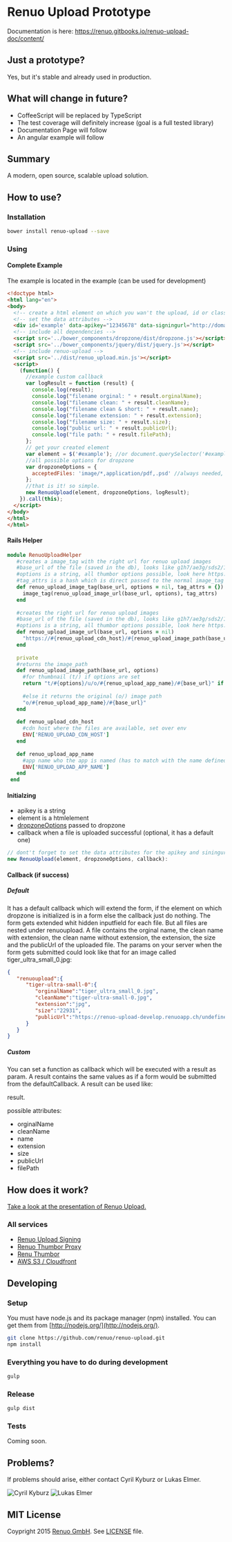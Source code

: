 # Renuo Upload Prototype

Documentation is here: https://renuo.gitbooks.io/renuo-upload-doc/content/

## Just a prototype?

Yes, but it's stable and already used in production. 

## What will change in future?

* CoffeeScript will be replaced by TypeScript
* The test coverage will definitely increase (goal is a full tested library)
* Documentation Page will follow
* An angular example will follow

## Summary

A modern, open source, scalable upload solution.

## How to use?

### Installation

```sh
bower install renuo-upload --save
```

### Using

#### Complete Example

The example is located in the example (can be used for development)

```html
<!doctype html>
<html lang="en">
<body>
  <!-- create a html element on which you wan't the upload, id or class dosen't matter -->
  <!-- set the data attributes -->
  <div id='example' data-apikey="12345678" data-signingurl="http://domain/generate_policy"></div>
  <!-- include all dependencies -->
  <script src='../bower_components/dropzone/dist/dropzone.js'></script>
  <script src='../bower_components/jquery/dist/jquery.js'></script>
  <!-- include renuo-upload -->
  <script src='../dist/renuo_upload.min.js'></script>
  <script>
    (function() {
      //example custom callback
      var logResult = function (result) {
        console.log(result);
        console.log("filename orginal: " + result.orginalName);
        console.log("filename clean: " + result.cleanName);
        console.log("filename clean & short: " + result.name);
        console.log("filename extension: " + result.extension);
        console.log("filename size: " + result.size);
        console.log("public url: " + result.publicUrl);
        console.log("file path: " + result.filePath);
      };
      // get your created element
      var element = $('#example'); //or document.querySelector('#example')
      //all possible options for dropzone
      var dropzoneOptions = {
        acceptedFiles: 'image/*,application/pdf,.psd' //always needed, look at http://www.dropzonejs.com/#config-acceptedFiles
      };
      //that is it! so simple.
      new RenuoUpload(element, dropzoneOptions, logResult);
    }).call(this);
  </script>
</body>
</html>
</html>
```

#### Rails Helper

```ruby
module RenuoUploadHelper
   #creates a image_tag with the right url for renuo upload images
   #base_url of the file (saved in the db), looks like g1h7/ae3g/sds2/1n3h/filename
   #options is a string, all thumbor options possible, look here https://github.com/thumbor/thumbor/wiki/Usage
   #tag_attrs is a hash which is direct passed to the normal image_tag (all options like class: 'red' are possible)
   def renuo_upload_image_tag(base_url, options = nil, tag_attrs = {})
     image_tag(renuo_upload_image_url(base_url, options), tag_attrs)
   end
 
   #creates the right url for renuo upload images
   #base_url of the file (saved in the db), looks like g1h7/ae3g/sds2/1n3h/filename
   #options is a string, all thumbor options possible, look here https://github.com/thumbor/thumbor/wiki/Usage
   def renuo_upload_image_url(base_url, options = nil)
     "https://#{renuo_upload_cdn_host}/#{renuo_upload_image_path(base_url, options)}"
   end
 
   private
   #returns the image_path
   def renuo_upload_image_path(base_url, options)
     #for thumbnail (t/) if options are set
     return "t/#{options}/u/o/#{renuo_upload_app_name}/#{base_url}" if options
 
     #else it returns the original (o/) image path
     "o/#{renuo_upload_app_name}/#{base_url}"
   end
 
   def renuo_upload_cdn_host
     #cdn host where the files are available, set over env 
     ENV['RENUO_UPLOAD_CDN_HOST']
   end
 
   def renuo_upload_app_name
     #app name who the app is named (has to match with the name defined with the api_key)
     ENV['RENUO_UPLOAD_APP_NAME']
   end
 end

```

#### Initialzing

* apikey is a string
* element is a htmlelement
* [dropzoneOptions](http://www.dropzonejs.com/#configuration-options) passed to dropzone
* callback when a file is uploaded successful (optional, it has a default one)

```js
// dont't forget to set the data attributes for the apikey and siningurl on the element you pass to the upload
new RenuoUpload(element, dropzoneOptions, callback):
```

#### Callback (if success)

##### Default

It has a default callback which will extend the form, if the element on which dropzone is initialized is in a form else 
the callback just do nothing. The form gets extended whit hidden inputfield for each file. But all files are nested 
under renuoupload. A file contains the orginal name, the clean name with extension, the clean name without extension, 
the extension, the size and the publicUrl of the uploaded file. The params on your server when the form gets submitted 
could look like that for an image called tiger_ultra_small_0.jpg:

```json
{  
   "renuoupload":{  
      "tiger-ultra-small-0":{  
         "orginalName":"tiger_ultra_small_0.jpg",
         "cleanName":"tiger-ultra-small-0.jpg",
         "extension":"jpg",
         "size":"22931",
         "publicUrl":"https://renuo-upload-develop.renuoapp.ch/undefinedtiger-ultra-small-0.jpg"
      }
   }
}
```

##### Custom 
 
You can set a function as callback which will be executed with a result as param. A result contains the same values as 
if a form would be submitted from the defaultCallback. A result can be used like:

result.<attribute>

possible attributes:

* orginalName
* cleanName
* name      
* extension
* size
* publicUrl
* filePath

## How does it work?

[Take a look at the presentation of Renuo Upload.](https://www.renuo.ch/pdfs/15-06-24-renuo-upload.pdf)

### All services

* [Renuo Upload Signing](https://github.com/renuo/renuo-upload-signing)
* [Renuo Thumbor Proxy](https://github.com/renuo/renuo-thumbs-proxy)
* [Renu Thumbor](https://github.com/renuo/renuo-thumbor)
* [AWS S3 / Cloudfront](https://aws.amazon.com/)

## Developing

### Setup

You must have node.js and its package manager (npm) installed.  You can get them from [http://nodejs.org/](http://nodejs.org/).

```sh
git clone https://github.com/renuo/renuo-upload.git
npm install
```

### Everything you have to do during development

```sh
gulp
```

### Release

```sh
gulp dist
```

### Tests

Coming soon.

## Problems?

If problems should arise, either contact Cyril Kyburz or Lukas Elmer.

![Cyril Kyburz](http://www.gravatar.com/avatar/4f522497d9145b89661c381d5fd7a50c)
![Lukas Elmer](https://www.gravatar.com/avatar/697b8e2d3bde4d895eca4fe2dcfe9239)

## MIT License

Coypright 2015 [Renuo GmbH](https://www.renuo.ch/). See [LICENSE](LICENSE) file.
